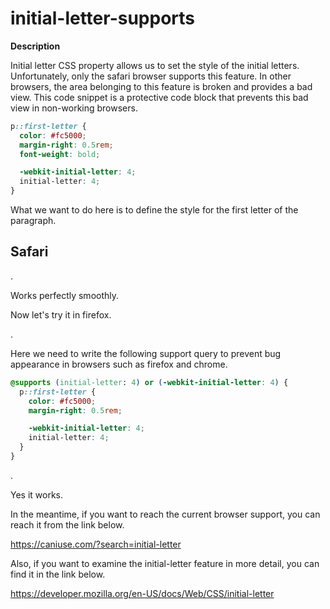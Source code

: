# initial-letter-supports

**Description**

Initial letter CSS property allows us to set the style of the initial letters. Unfortunately, only the safari browser supports this feature. In other browsers, the area belonging to this feature is broken and provides a bad view. This code snippet is a protective code block that prevents this bad view in non-working browsers.

```css
p::first-letter {
  color: #fc5000;
  margin-right: 0.5rem;
  font-weight: bold;

  -webkit-initial-letter: 4;
  initial-letter: 4;
}
```

What we want to do here is to define the style for the first letter of the paragraph.

## Safari
.

Works perfectly smoothly.

Now let's try it in firefox.

.


Here we need to write the following support query to prevent bug appearance in browsers such as firefox and chrome.

```css
@supports (initial-letter: 4) or (-webkit-initial-letter: 4) {
  p::first-letter {
    color: #fc5000;
    margin-right: 0.5rem;

    -webkit-initial-letter: 4;
    initial-letter: 4;
  }
}
```

.

Yes it works.





In the meantime, if you want to reach the current browser support, you can reach it from the link below.

https://caniuse.com/?search=initial-letter


Also, if you want to examine the initial-letter feature in more detail, you can find it in the link below.

https://developer.mozilla.org/en-US/docs/Web/CSS/initial-letter
